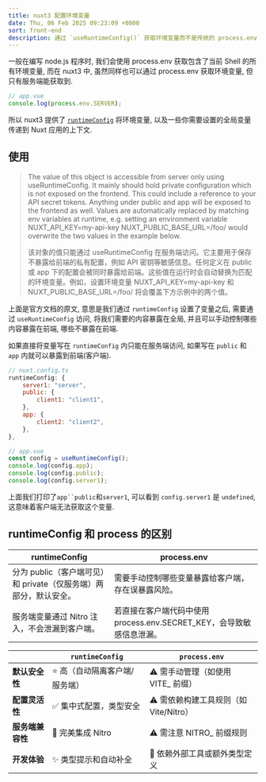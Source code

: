 ```yaml
---
title: nuxt3 配置环境变量
date: Thu, 06 Feb 2025 09:23:09 +0800
sort: front-end
description: 通过 `useRuntimeConfig()` 获取环境变量而不是传统的 process.env
---
```


一般在编写 node.js 程序时, 我们会使用 process.env 获取包含了当前 Shell 的所有环境变量, 而在 nuxt3 中, 虽然同样也可以通过 process.env 获取环境变量, 但只有服务端能获取到.

```javascript
// app.vue
console.log(process.env.SERVER);
```

所以 nuxt3 提供了 [`runtimeConfig`](https://nuxt.com/docs/api/nuxt-config#runtimeconfig-1) 将环境变量, 以及一些你需要设置的全局变量传递到 Nuxt 应用的上下文.

## 使用

> The value of this object is accessible from server only using useRuntimeConfig. It mainly should hold private configuration which is not exposed on the frontend. This could include a reference to your API secret tokens. Anything under public and app will be exposed to the frontend as well. Values are automatically replaced by matching env variables at runtime, e.g. setting an environment variable NUXT_API_KEY=my-api-key NUXT_PUBLIC_BASE_URL=/foo/ would overwrite the two values in the example below.
>
> 该对象的值只能通过 useRuntimeConfig 在服务端访问。它主要用于保存不暴露给前端的私有配置，例如 API 密钥等敏感信息。任何定义在 public 或 app 下的配置会被同时暴露给前端。这些值在运行时会自动替换为匹配的环境变量。例如，设置环境变量 NUXT_API_KEY=my-api-key 和 NUXT_PUBLIC_BASE_URL=/foo/ 将会覆盖下方示例中的两个值。

上面是官方文档的原文, 意思是我们通过 `runtimeConfig` 设置了变量之后, 需要通过 `useRuntimeConfig` 访问, 将我们需要的内容暴露在全局, 并且可以手动控制哪些内容暴露在前端, 哪些不暴露在前端.

如果直接将变量写在 `runtimeConfig` 内只能在服务端访问, 如果写在 `public` 和 `app` 内就可以暴露到前端(客户端).

```javascript
// nuxt.config.ts
runtimeConfig: {
    server1: "server",
    public: {
        client1: "client1",
    },
    app: {
        client2: "client2",
    },
},

// app.vue
const config = useRuntimeConfig();
console.log(config.app);
console.log(config.public);
console.log(config.server1);
```

上面我们打印了`app``public`和`server1`, 可以看到 `config.server1` 是 `undefined`, 这意味着客户端无法获取这个变量.

## runtimeConfig 和 process 的区别

|  runtimeConfig                           | process.env                                    |
|------------------------------------------|------------------------------------------------|
| 分为 public（客户端可见）和 private（仅服务端）两部分，默认安全。 | 需要手动控制哪些变量暴露给客户端，存在误暴露风险。                      |
| 服务端变量通过 Nitro 注入，不会泄漏到客户端。               | 若直接在客户端代码中使用 process.env.SECRET_KEY，会导致敏感信息泄漏。 |


|            | `runtimeConfig`     | `process.env`                |
|------------|-------------------|----------------------------|
| **默认安全性**  | ⭐️ 高（自动隔离客户端/服务端） | ⚠️ 需手动管理（如使用 VITE_ 前缀）     |
| **配置灵活性**  | ✅ 集中式配置，类型安全      | ⚠️ 需依赖构建工具规则（如 Vite/Nitro） |
| **服务端兼容性** | 	🔧 完美集成 Nitro    | ⚠️ 需注意 NITRO_ 前缀规则         |
| **开发体验**   | ✨ 类型提示和自动补全       | 🔨 依赖外部工具或额外类型定义           |
